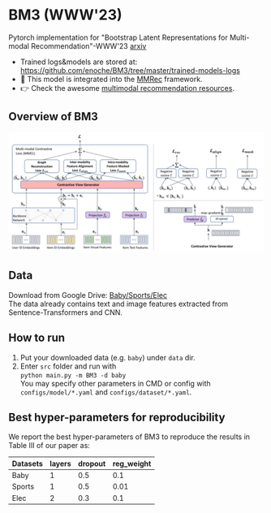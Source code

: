 # BM3 (WWW'23)
Pytorch implementation for "Bootstrap Latent Representations for Multi-modal Recommendation"-WWW'23 [arxiv](https://arxiv.org/abs/2207.05969)
- Trained logs&models are stored at: https://github.com/enoche/BM3/tree/master/trained-models-logs
- :twisted_rightwards_arrows: This model is integrated into the [MMRec](https://github.com/enoche/MMRec) framework.
- :point_right: Check the awesome [multimodal recommendation resources](https://github.com/enoche/MultimodalRecSys).

## Overview of BM3
<p>
<img src="./images/bm3.png" width="800">
</p>

## Data  
Download from Google Drive: [Baby/Sports/Elec](https://drive.google.com/drive/folders/13cBy1EA_saTUuXxVllKgtfci2A09jyaG?usp=sharing)  
The data already contains text and image features extracted from Sentence-Transformers and CNN.  

## How to run
1. Put your downloaded data (e.g. `baby`) under `data` dir.
2. Enter `src` folder and run with  
`python main.py -m BM3 -d baby`  
You may specify other parameters in CMD or config with `configs/model/*.yaml` and `configs/dataset/*.yaml`.

## Best hyper-parameters for reproducibility
We report the best hyper-parameters of BM3 to reproduce the results in Table III of our paper as:  

| Datasets | layers | dropout | reg_weight |
|----------|--------|---------|------------|
| Baby     | 1      | 0.5     | 0.1        |
| Sports   | 1      | 0.5     | 0.01       |
| Elec     | 2      | 0.3     | 0.1        |


